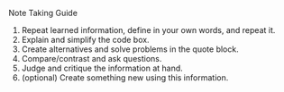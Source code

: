 Note Taking Guide

1. Repeat learned information, define in your own words, and repeat it.
2. Explain and simplify the code box.
3. Create alternatives and solve problems in the quote block.
4. Compare/contrast and ask questions.
5. Judge and critique the information at hand.
6. (optional) Create something new using this information.